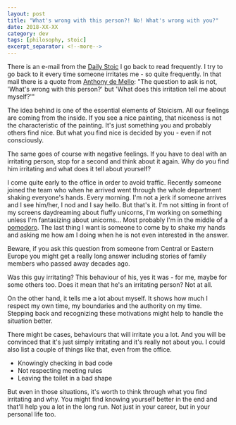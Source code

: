 ```yaml
---
layout: post
title: "What's wrong with this person?! No! What's wrong with you?"
date: 2018-XX-XX
category: dev
tags: [philosophy, stoic]
excerpt_separator: <!--more-->
---
```

There is an e-mail from the [Daily Stoic](https://dailystoic.com/) I go back to read frequently. I try to go back to it every time someone irritates me - so quite frequently. In that mail there is a quote from [Anthony de Mello](https://en.wikipedia.org/wiki/Anthony_de_Mello): "The question to ask is not, 'What's wrong with this person?' but 'What does this irritation tell me about myself?'"
<!--more-->

The idea behind is one of the essential elements of Stoicism. All our feelings are coming from the inside. If you see a nice painting, that niceness is not the characteristic of the painting. It's just something you and probably others find nice. But what you find nice is decided by you - even if not consciously. 

The same goes of course with negative feelings. If you have to deal with an irritating person, stop for a second and think about it again. Why do you find him irritating and what does it tell about yourself?

I come quite early to the office in order to avoid traffic. Recently someone joined the team who when he arrived went through the whole department shaking everyone's hands. Every morning. I'm not a jerk if someone arrives and I see him/her, I nod and I say hello. But that's it. I'm not sitting in front of my screens daydreaming about fluffy unicorns, I'm working on something unless I'm fantasizing about unicorns... Most probably I'm in the middle of a [pomodoro](/blog/2018/02/28/setting-yourself-up-to-succeed). The last thing I want is someone to come by to shake my hands and asking me how am I doing when he is not even interested in the answer. 

Beware, if you ask this question from someone from Central or Eastern Europe you might get a really long answer including stories of family members who passed away decades ago.

Was this guy irritating? This behaviour of his, yes it was - for me, maybe for some others too. Does it mean that he's an irritating person? Not at all.

On the other hand, it tells me a lot about myself. It shows how much I respect my own time, my boundaries and the authority on my time. Stepping back and recognizing these motivations might help to handle the situation better.

There might be cases, behaviours that will irritate you a lot. And you will be convinced that it's just simply irritating and it's really not about you. I could also list a couple of things like that, even from the office.
- Knowingly checking in bad code
- Not respecting meeting rules
- Leaving the toilet in a bad shape

But even in those situations, it's worth to think through what you find irritating and why. You might find knowing yourself better in the end and that'll help you a lot in the long run. Not just in your career, but in your personal life too.